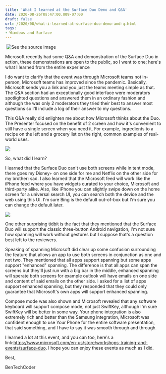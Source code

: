 ```yaml
---
title: 'What I learned at the Surface Duo Demo and Q&A'
date: 2020-08-26T08:47:00.009-07:00
draft: false
url: /2020/08/what-i-learned-at-surface-duo-demo-and-q.html
tags: 
- Windows and Surface
---
```


 ![See the source image](https://theaxo.com/wp-content/uploads/2020/08/Microsoft-Surface-Duo-03.jpg)

Microsoft recently had some Q&A and demonstration of the Surface Duo in action, these demonstrations are open to the public, so I went to one; here's what I learned from the entire experience

  

  

I do want to clarify that the event was through Microsoft teams not in-person, Microsoft teams has improved since the pandemic. Basically, Microsoft sends you a link and you just the teams meeting simple as that. The Q&A section had an exceptionally good interface were moderators spotlighted questions and answered them in an ordinary fashion and although the was only 2 moderators they tried their best to answer most questions so I'll include a log of their answer to my questions. 

  

This Q&A really did enlighten me about how Microsoft thinks about the Duo. The Presenter focused on the benefit of 2 screen and how it's convenient to still have a single screen when you need it. For example, ingredients to a recipe on the left and a grocery list on the right, common examples of real-world uses.

  

  

[![](https://1.bp.blogspot.com/-qy10vogmkDs/X0Zz9KPzzKI/AAAAAAAAJSQ/U0oLx7lqoiwiL_r48og6ceTUdjtxSjiGACNcBGAsYHQ/s640/ink.png)](https://1.bp.blogspot.com/-qy10vogmkDs/X0Zz9KPzzKI/AAAAAAAAJSQ/U0oLx7lqoiwiL_r48og6ceTUdjtxSjiGACNcBGAsYHQ/s1620/ink.png)

So, what did I learn?

  

I learned that the Surface Duo can't use both screens while in tent mode, there goes my Disney+ on one side for me and Netflix on the other side for my brother: sad. I also learned that the Microsoft feed will work like the iPhone feed where you have widgets curated to your choice, Microsoft and third-party alike. Also, like iPhone you can slightly swipe down on the home screen for a universal search UI, you can search both the device and the web using this UI. I'm sure Bing is the default out-of-box but I'm sure you can change the default later.

  

  

  

[![](https://1.bp.blogspot.com/-sexHlc9vmsE/X0Z8h5AGaAI/AAAAAAAAJSc/q9RJdu5EJGgDndhVNOq7Hl3C0kwePMV6QCNcBGAsYHQ/s640/Universal%2Bsearch%2Bbar%2Bfor%2Bduo.jpg)](https://1.bp.blogspot.com/-sexHlc9vmsE/X0Z8h5AGaAI/AAAAAAAAJSc/q9RJdu5EJGgDndhVNOq7Hl3C0kwePMV6QCNcBGAsYHQ/s2048/Universal%2Bsearch%2Bbar%2Bfor%2Bduo.jpg)

  

  

One other surprising tidbit is the fact that they mentioned that the Surface Duo will support the classic three-button Android navigation, I'm not sure how spanning will work without gestures but I suppose that's a question best left to the reviewers.  

  

  

Speaking of spanning Microsoft did clear up some confusion surrounding the feature that allows an app to use both screens in conjunction as one and not two. They mentioned that all apps support spanning but some apps support "enhanced" spanning. The difference is that all apps can span the screens but they'll just run with a big bar in the middle, enhanced spanning will sperate both screens for example outlook will have emails on one side and content of said emails on the other side. I asked for a list of apps support enhanced spanning, but they responded that they could only guarantee that Microsoft's own apps will support enhanced spanning.  

  

  

Compose mode was also shown and Microsoft revealed that any software keyboard will support compose mode, not just SwiftKey, although I'm sure SwiftKey will be better in some way. Your phone integration is also extremely rich and better than the Samsung integration, Microsoft was confident enough to use Your Phone for the entire software presentation, that said something, and I have to say it was smooth through and through. 

  

  

I learned a lot at this event, and you can too, here's a link:https://www.microsoft.com/en-us/store/workshops-training-and-events/surface-duo. I hope you can enjoy these events as much as I did. 

  

  

Best, 

  

BenTechCoder